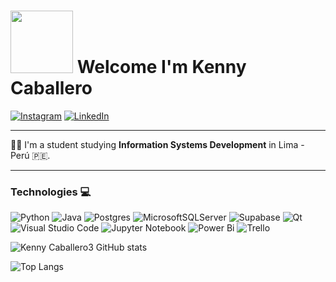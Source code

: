 # <img src="https://media.giphy.com/media/wAKZXqfrepPvJDRY6y/giphy.gif" width="100"/> Welcome I'm Kenny Caballero

[![Instagram](https://img.shields.io/badge/Instagram-%23E4405F.svg?style=for-the-badge&logo=Instagram&logoColor=white)](https://www.instagram.com/kenny_caballero3/)
[![LinkedIn](https://img.shields.io/badge/linkedin-%230077B5.svg?style=for-the-badge&logo=linkedin&logoColor=white)](https://www.linkedin.com/in/kenny-caballero-b1b40b207)
___
👨‍💻 I'm a student studying **Information Systems Development** in Lima - Perú 🇵🇪.
___
### **Technologies** 💻

![Python](https://img.shields.io/badge/python-3670A0?style=for-the-badge&logo=python&logoColor=ffdd54)
![Java](https://img.shields.io/badge/java-%23ED8B00.svg?style=for-the-badge&logo=openjdk&logoColor=white)
![Postgres](https://img.shields.io/badge/postgres-%23316192.svg?style=for-the-badge&logo=postgresql&logoColor=white)
![MicrosoftSQLServer](https://img.shields.io/badge/Microsoft%20SQL%20Server-CC2927?style=for-the-badge&logo=microsoft%20sql%20server&logoColor=white)
![Supabase](https://img.shields.io/badge/Supabase-3ECF8E?style=for-the-badge&logo=supabase&logoColor=white)
![Qt](https://img.shields.io/badge/Qt-%23217346.svg?style=for-the-badge&logo=Qt&logoColor=white)
![Visual Studio Code](https://img.shields.io/badge/Visual%20Studio%20Code-0078d7.svg?style=for-the-badge&logo=visual-studio-code&logoColor=white)
![Jupyter Notebook](https://img.shields.io/badge/jupyter-%23FA0F00.svg?style=for-the-badge&logo=jupyter&logoColor=white)
![Power Bi](https://img.shields.io/badge/power_bi-F2C811?style=for-the-badge&logo=powerbi&logoColor=black)
![Trello](https://img.shields.io/badge/Trello-%23026AA7.svg?style=for-the-badge&logo=Trello&logoColor=white)

![Kenny Caballero3 GitHub stats](https://github-readme-stats.vercel.app/api?username=KennyCaballero3&show_icons=true&theme=transparent)

![Top Langs](https://github-readme-stats.vercel.app/api/top-langs/?username=KennyCaballero3&layout=compact)
